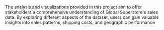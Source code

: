 The analysis and visualizations provided in this project aim to offer stakeholders a comprehensive understanding of Global Superstore's sales data. By exploring different aspects of the dataset, users can gain valuable insights into sales patterns, shipping costs, and geographic performance
